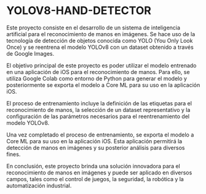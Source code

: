 # YOLOV8-HAND-DETECTOR

Este proyecto consiste en el desarrollo de un sistema de inteligencia artificial para el reconocimiento de manos en imágenes. Se hace uso de la tecnología de detección de objetos conocida como YOLO (You Only Look Once) y se reentrena el modelo YOLOv8 con un dataset obtenido a través de Google Images.

El objetivo principal de este proyecto es poder utilizar el modelo entrenado en una aplicación de iOS para el reconocimiento de manos. Para ello, se utiliza Google Colab como entorno de Python para generar el modelo y posteriormente se exporta el modelo a Core ML para su uso en la aplicación iOS.

El proceso de entrenamiento incluye la definición de las etiquetas para el reconocimiento de manos, la selección de un dataset representativo y la configuración de las parámetros necesarios para el reentrenamiento del modelo YOLOv8.

Una vez completado el proceso de entrenamiento, se exporta el modelo a Core ML para su uso en la aplicación iOS. Esta aplicación permitirá la detección de manos en imágenes y su posterior análisis para diversos fines.

En conclusión, este proyecto brinda una solución innovadora para el reconocimiento de manos en imágenes y puede ser aplicado en diversos campos, tales como el control de juegos, la seguridad, la robótica y la automatización industrial.
